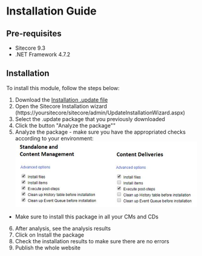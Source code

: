 # Installation Guide

## Pre-requisites

- Sitecore 9.3
- .NET Framework 4.7.2

## Installation

To install this module, follow the steps below:

1. Download the [Installation .update file](https://github.com/Sitecore-Hackathon/2020-Team-Go-Horse/blob/master/sc.package/GoHorse.Marketplace.1.0.update?raw=true)
2. Open the Sitecore Installation wizard (https://yoursitecore/sitecore/admin/UpdateInstallationWizard.aspx)
3. Select the .update package that you previously downloaded 
4. Click the button "Analyze the package""
5. Analyze the package - make sure you have the appropriated checks according to your environment:
![Analyze the package](images/analyze-pack.jpg?raw=true "Analyze the package") 
* Make sure to install this package in all your CMs and CDs
6. After analysis, see the analysis results
7. Click on Install the package
8. Check the installation results to make sure there are no errors
9. Publish the whole website